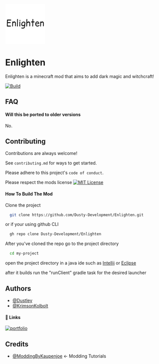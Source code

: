 ![Logo-Recovered](src%2Fmain%2Fresources%2Fassets%2Fenlighten%2Ficon.png)

# Enlighten 

Enlighten is a minecraft mod that aims to add dark magic and witchcraft!

[![Build](https://github.com/Dusty-Development/Enlighten/actions/workflows/build.yml/badge.svg)](https://github.com/Dusty-Development/Enlighten/actions/workflows/build.yml)

## FAQ

#### Will this be ported to older versions

No.

## Contributing

Contributions are always welcome!

See `contributing.md` for ways to get started.

Please adhere to this project's `code of conduct`.

Please respect the mods license
[![MIT License](https://img.shields.io/badge/License-Apache_2.0-blue.svg)](https://www.apache.org/licenses/LICENSE-2.0)

#### How To Build The Mod

Clone the project

```bash
  git clone https://github.com/Dusty-Development/Enlighten.git
```
or if your using github CLI
```bash
  gh repo clone Dusty-Development/Enlighten
```

After you've cloned the repo go to the project directory

```bash
  cd my-project
```

open the project directory in a java ide such as [Intellij](https://www.jetbrains.com/idea/) or [Eclipse](https://eclipseide.org)

after it builds run the "runClient" gradle task for the desired launcher
## Authors

- [@Dustley](https://github.com/Dustley)
- [@KrimsonKolbolt](https://github.com/KrimsonKolbolt)

#### 🔗 Links
[![portfolio](https://img.shields.io/badge/Dustley's_Channel-000?style=for-the-badge&logo=youtube&logoColor=red)](https://www.youtube.com/channel/UC6_mejtQMMNBCyeju8Z0NpA)



## Credits

- [@ModdingByKaupenjoe](https://www.youtube.com/@ModdingByKaupenjoe) <- Modding Tutorials

